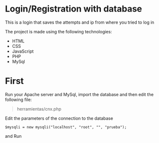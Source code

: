 # Login/Registration with database 

This is a login that saves the attempts and ip from where you tried to log in

The project is made using the following technologies:
- HTML
- CSS
- JavaScript
- PHP
- MySql

# First
Run your Apache server and MySql, import the database and then edit the following file:
> herramientas/cnx.php

Edit the parameters of the connection to the database
```
$mysqli = new mysqli("localhost", "root", "", "prueba");
```
and Run
